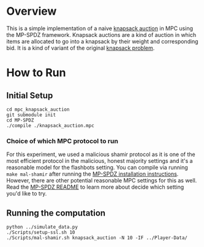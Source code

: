 # Overview
This is a simple implementation of a naive [knapsack auction](https://theory.stanford.edu/~gagan/papers/knapsack_SODA06.pdf) in MPC using the MP-SPDZ framework. 
Knapsack auctions are a kind of auction in which items are allocated to go into a knapsack by their weight and corresponding bid. 
It is a kind of variant of the original [knapsack problem](https://en.wikipedia.org/wiki/Knapsack_problem).

# How to Run

## Initial Setup
```
cd mpc_knapsack_auction
git submodule init
cd MP-SPDZ
./compile ./knapsack_auction.mpc
```
### Choice of which MPC protocol to run
For this experiment, we used a malicious shamir protocol as it is one of the most efficient protocol in the malicious, honest majority settings and
it's a reasonable model for the flashbots setting. You can compile via running `make mal-shamir` after running the [MP-SPDZ installation instructions](https://theory.stanford.edu/~gagan/papers/knapsack_SODA06.pdf).
However, there are other potential reasonable MPC settings for this as well. Read the [MP-SPDZ README](https://github.com/data61/MP-SPDZ#preface) to learn more about decide which setting you'd like to try.

## Running the computation
```
python ../simulate_data.py
./Scripts/setup-ssl.sh 10
./Scripts/mal-shamir.sh knapsack_auction -N 10 -IF ../Player-Data/
```
